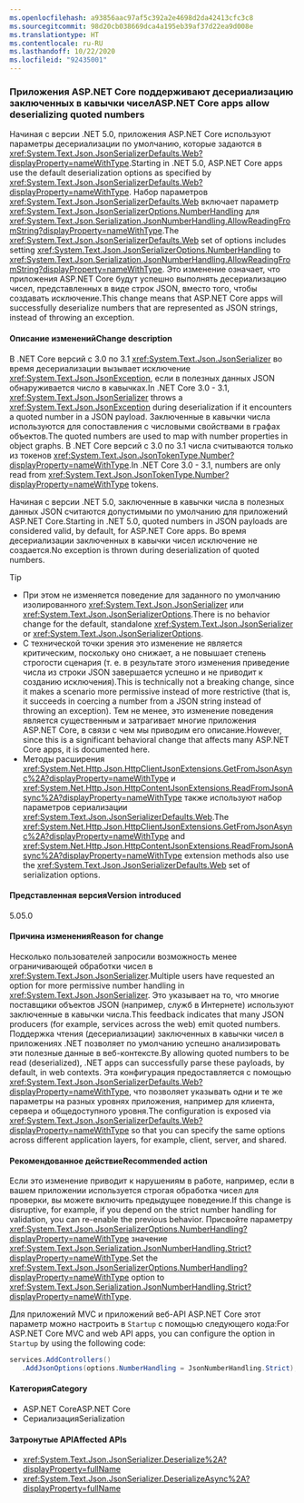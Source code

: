 ```yaml
---
ms.openlocfilehash: a93856aac97af5c392a2e4698d2da42413cfc3c8
ms.sourcegitcommit: 98d20cb038669dca4a195eb39af37d22ea9d008e
ms.translationtype: HT
ms.contentlocale: ru-RU
ms.lasthandoff: 10/22/2020
ms.locfileid: "92435001"
---
```

### <a name="aspnet-core-apps-allow-deserializing-quoted-numbers"></a><span data-ttu-id="685f9-101">Приложения ASP.NET Core поддерживают десериализацию заключенных в кавычки чисел</span><span class="sxs-lookup"><span data-stu-id="685f9-101">ASP.NET Core apps allow deserializing quoted numbers</span></span>

<span data-ttu-id="685f9-102">Начиная с версии .NET 5.0, приложения ASP.NET Core используют параметры десериализации по умолчанию, которые задаются в <xref:System.Text.Json.JsonSerializerDefaults.Web?displayProperty=nameWithType>.</span><span class="sxs-lookup"><span data-stu-id="685f9-102">Starting in .NET 5.0, ASP.NET Core apps use the default deserialization options as specified by <xref:System.Text.Json.JsonSerializerDefaults.Web?displayProperty=nameWithType>.</span></span> <span data-ttu-id="685f9-103">Набор параметров <xref:System.Text.Json.JsonSerializerDefaults.Web> включает параметр <xref:System.Text.Json.JsonSerializerOptions.NumberHandling> для <xref:System.Text.Json.Serialization.JsonNumberHandling.AllowReadingFromString?displayProperty=nameWithType>.</span><span class="sxs-lookup"><span data-stu-id="685f9-103">The <xref:System.Text.Json.JsonSerializerDefaults.Web> set of options includes setting <xref:System.Text.Json.JsonSerializerOptions.NumberHandling> to <xref:System.Text.Json.Serialization.JsonNumberHandling.AllowReadingFromString?displayProperty=nameWithType>.</span></span> <span data-ttu-id="685f9-104">Это изменение означает, что приложения ASP.NET Core будут успешно выполнять десериализацию чисел, представленных в виде строк JSON, вместо того, чтобы создавать исключение.</span><span class="sxs-lookup"><span data-stu-id="685f9-104">This change means that ASP.NET Core apps will successfully deserialize numbers that are represented as JSON strings, instead of throwing an exception.</span></span>

#### <a name="change-description"></a><span data-ttu-id="685f9-105">Описание изменений</span><span class="sxs-lookup"><span data-stu-id="685f9-105">Change description</span></span>

<span data-ttu-id="685f9-106">В .NET Core версий с 3.0 по 3.1 <xref:System.Text.Json.JsonSerializer> во время десериализации вызывает исключение <xref:System.Text.Json.JsonException>, если в полезных данных JSON обнаруживается число в кавычках.</span><span class="sxs-lookup"><span data-stu-id="685f9-106">In .NET Core 3.0 - 3.1, <xref:System.Text.Json.JsonSerializer> throws a <xref:System.Text.Json.JsonException> during deserialization if it encounters a quoted number in a JSON payload.</span></span> <span data-ttu-id="685f9-107">Заключенные в кавычки числа используются для сопоставления с числовыми свойствами в графах объектов.</span><span class="sxs-lookup"><span data-stu-id="685f9-107">The quoted numbers are used to map with number properties in object graphs.</span></span> <span data-ttu-id="685f9-108">В .NET Core версий с 3.0 по 3.1 числа считываются только из токенов <xref:System.Text.Json.JsonTokenType.Number?displayProperty=nameWithType>.</span><span class="sxs-lookup"><span data-stu-id="685f9-108">In .NET Core 3.0 - 3.1, numbers are only read from <xref:System.Text.Json.JsonTokenType.Number?displayProperty=nameWithType> tokens.</span></span>

<span data-ttu-id="685f9-109">Начиная с версии .NET 5.0, заключенные в кавычки числа в полезных данных JSON считаются допустимыми по умолчанию для приложений ASP.NET Core.</span><span class="sxs-lookup"><span data-stu-id="685f9-109">Starting in .NET 5.0, quoted numbers in JSON payloads are considered valid, by default, for ASP.NET Core apps.</span></span> <span data-ttu-id="685f9-110">Во время десериализации заключенных в кавычки чисел исключение не создается.</span><span class="sxs-lookup"><span data-stu-id="685f9-110">No exception is thrown during deserialization of quoted numbers.</span></span>

> [!TIP]
>
> - <span data-ttu-id="685f9-111">При этом не изменяется поведение для заданного по умолчанию изолированного <xref:System.Text.Json.JsonSerializer> или <xref:System.Text.Json.JsonSerializerOptions>.</span><span class="sxs-lookup"><span data-stu-id="685f9-111">There is no behavior change for the default, standalone <xref:System.Text.Json.JsonSerializer> or <xref:System.Text.Json.JsonSerializerOptions>.</span></span>
> - <span data-ttu-id="685f9-112">С технической точки зрения это изменение не является критическим, поскольку оно снижает, а не повышает степень строгости сценария (т. е. в результате этого изменения приведение числа из строки JSON завершается успешно и не приводит к созданию исключения).</span><span class="sxs-lookup"><span data-stu-id="685f9-112">This is technically not a breaking change, since it makes a scenario more permissive instead of more restrictive (that is, it succeeds in coercing a number from a JSON string instead of throwing an exception).</span></span> <span data-ttu-id="685f9-113">Тем не менее, это изменение поведения является существенным и затрагивает многие приложения ASP.NET Core, в связи с чем мы приводим его описание.</span><span class="sxs-lookup"><span data-stu-id="685f9-113">However, since this is a significant behavioral change that affects many ASP.NET Core apps, it is documented here.</span></span>
> - <span data-ttu-id="685f9-114">Методы расширения <xref:System.Net.Http.Json.HttpClientJsonExtensions.GetFromJsonAsync%2A?displayProperty=nameWithType> и <xref:System.Net.Http.Json.HttpContentJsonExtensions.ReadFromJsonAsync%2A?displayProperty=nameWithType> также используют набор параметров сериализации <xref:System.Text.Json.JsonSerializerDefaults.Web>.</span><span class="sxs-lookup"><span data-stu-id="685f9-114">The <xref:System.Net.Http.Json.HttpClientJsonExtensions.GetFromJsonAsync%2A?displayProperty=nameWithType> and <xref:System.Net.Http.Json.HttpContentJsonExtensions.ReadFromJsonAsync%2A?displayProperty=nameWithType> extension methods also use the <xref:System.Text.Json.JsonSerializerDefaults.Web> set of serialization options.</span></span>

#### <a name="version-introduced"></a><span data-ttu-id="685f9-115">Представленная версия</span><span class="sxs-lookup"><span data-stu-id="685f9-115">Version introduced</span></span>

<span data-ttu-id="685f9-116">5.0</span><span class="sxs-lookup"><span data-stu-id="685f9-116">5.0</span></span>

#### <a name="reason-for-change"></a><span data-ttu-id="685f9-117">Причина изменения</span><span class="sxs-lookup"><span data-stu-id="685f9-117">Reason for change</span></span>

<span data-ttu-id="685f9-118">Несколько пользователей запросили возможность менее ограничивающей обработки чисел в <xref:System.Text.Json.JsonSerializer>.</span><span class="sxs-lookup"><span data-stu-id="685f9-118">Multiple users have requested an option for more permissive number handling in <xref:System.Text.Json.JsonSerializer>.</span></span> <span data-ttu-id="685f9-119">Это указывает на то, что многие поставщики объектов JSON (например, служб в Интернете) используют заключенные в кавычки числа.</span><span class="sxs-lookup"><span data-stu-id="685f9-119">This feedback indicates that many JSON producers (for example, services across the web) emit quoted numbers.</span></span> <span data-ttu-id="685f9-120">Поддержка чтения (десериализации) заключенных в кавычки чисел в приложениях .NET позволяет по умолчанию успешно анализировать эти полезные данные в веб-контексте.</span><span class="sxs-lookup"><span data-stu-id="685f9-120">By allowing quoted numbers to be read (deserialized), .NET apps can successfully parse these payloads, by default, in web contexts.</span></span> <span data-ttu-id="685f9-121">Эта конфигурация предоставляется с помощью <xref:System.Text.Json.JsonSerializerDefaults.Web?displayProperty=nameWithType>, что позволяет указывать одни и те же параметры на разных уровнях приложения, например для клиента, сервера и общедоступного уровня.</span><span class="sxs-lookup"><span data-stu-id="685f9-121">The configuration is exposed via <xref:System.Text.Json.JsonSerializerDefaults.Web?displayProperty=nameWithType> so that you can specify the same options across different application layers, for example, client, server, and shared.</span></span>

#### <a name="recommended-action"></a><span data-ttu-id="685f9-122">Рекомендованное действие</span><span class="sxs-lookup"><span data-stu-id="685f9-122">Recommended action</span></span>

<span data-ttu-id="685f9-123">Если это изменение приводит к нарушениям в работе, например, если в вашем приложении используется строгая обработка чисел для проверки, вы можете включить предыдущее поведение.</span><span class="sxs-lookup"><span data-stu-id="685f9-123">If this change is disruptive, for example, if you depend on the strict number handling for validation, you can re-enable the previous behavior.</span></span> <span data-ttu-id="685f9-124">Присвойте параметру <xref:System.Text.Json.JsonSerializerOptions.NumberHandling?displayProperty=nameWithType> значение <xref:System.Text.Json.Serialization.JsonNumberHandling.Strict?displayProperty=nameWithType>.</span><span class="sxs-lookup"><span data-stu-id="685f9-124">Set the <xref:System.Text.Json.JsonSerializerOptions.NumberHandling?displayProperty=nameWithType> option to <xref:System.Text.Json.Serialization.JsonNumberHandling.Strict?displayProperty=nameWithType>.</span></span>

<span data-ttu-id="685f9-125">Для приложений MVC и приложений веб-API ASP.NET Core этот параметр можно настроить в `Startup` с помощью следующего кода:</span><span class="sxs-lookup"><span data-stu-id="685f9-125">For ASP.NET Core MVC and web API apps, you can configure the option in `Startup` by using the following code:</span></span>

```csharp
services.AddControllers()
   .AddJsonOptions(options.NumberHandling = JsonNumberHandling.Strict);
```

#### <a name="category"></a><span data-ttu-id="685f9-126">Категория</span><span class="sxs-lookup"><span data-stu-id="685f9-126">Category</span></span>

- <span data-ttu-id="685f9-127">ASP.NET Core</span><span class="sxs-lookup"><span data-stu-id="685f9-127">ASP.NET Core</span></span>
- <span data-ttu-id="685f9-128">Сериализация</span><span class="sxs-lookup"><span data-stu-id="685f9-128">Serialization</span></span>

#### <a name="affected-apis"></a><span data-ttu-id="685f9-129">Затронутые API</span><span class="sxs-lookup"><span data-stu-id="685f9-129">Affected APIs</span></span>

- <xref:System.Text.Json.JsonSerializer.Deserialize%2A?displayProperty=fullName>
- <xref:System.Text.Json.JsonSerializer.DeserializeAsync%2A?displayProperty=fullName>

<!--

#### Affected APIs

- `Overload:System.Text.Json.JsonSerializer.Deserialize`
- `Overload:System.Text.Json.JsonSerializer.DeserializeAsync`

-->
